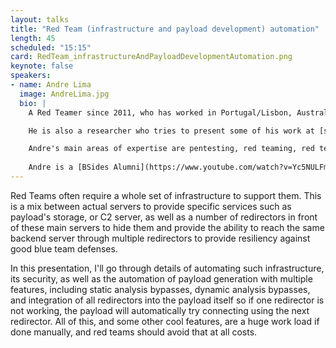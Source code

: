```yaml
---
layout: talks
title: "Red Team (infrastructure and payload development) automation"
length: 45
scheduled: "15:15"
card: RedTeam_infrastructureAndPayloadDevelopmentAutomation.png
keynote: false
speakers:
- name: Andre Lima
  image: AndreLima.jpg
  bio: |
    A Red Teamer since 2011, who has worked in Portugal/Lisbon, Australia/Melbourne, and now settled in Norway/Oslo.

    He is also a researcher who tries to present some of his work at [security conferences](https://github.com/0x4ndr3/Presentations), focusing on EDR bypasses, Windows Kernel development for Red Teams (rootkits) and also tries to blog and Youtube sometimes.

    Andre's main areas of expertise are pentesting, red teaming, red team infrastructure and payload dev automation, reverse engineering, and malware development with EDR bypass.
    
    Andre is a [BSides Alumni](https://www.youtube.com/watch?v=Yc5NULFmRwk) who uses his spare time on family, video editing and the sport of basketball and tennis.
---
```

Red Teams often require a whole set of infrastructure to support them. This is a mix between actual servers to provide specific services such as payload's storage, or C2 server, as well as a number of redirectors in front of these main servers to hide them and provide the ability to reach the same backend server through multiple redirectors to provide resiliency against good blue team defenses. 

In this presentation, I'll go through details of automating such infrastructure, its security, as well as the automation of payload generation with multiple features, including static analysis bypasses, dynamic analysis bypasses, and integration of all redirectors into the payload itself so if one redirector is not working, the payload will automatically try connecting using the next redirector. All of this, and some other cool features, are a huge work load if done manually, and red teams should avoid that at all costs.